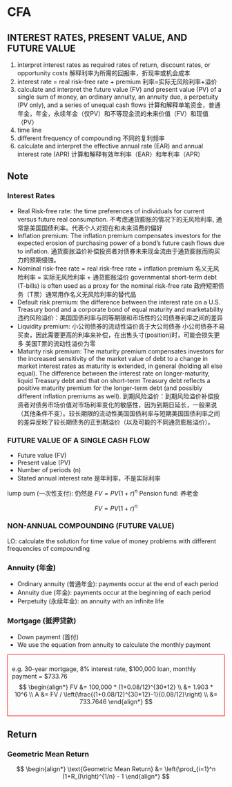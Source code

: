 # CFA

## INTEREST RATES, PRESENT VALUE, AND FUTURE VALUE

1. interpret interest rates as required rates of return, discount rates, or opportunity costs
解释利率为所需的回报率，折现率或机会成本
1. interest rate = real risk-free rate + premium
利率=实际无风险利率+溢价
1. calculate and interpret the future value (FV) and present value (PV) of a single sum of money, an ordinary annuity, an annuity due, a perpetuity (PV only), and a series of unequal cash flows
计算和解释单笔资金，普通年金，年金，永续年金（仅PV）和不等现金流的未来价值（FV）和现值（PV）
1. time line
1. different frequency of compounding
不同的复利频率
1. calculate and interpret the effective annual rate (EAR) and annual interest rate (APR)
计算和解释有效年利率（EAR）和年利率（APR）

## Note

### Interest Rates

- Real Risk-free rate: the time preferences of individuals for current versus future real consumption.
不考虑通货膨胀的情况下的无风险利率, 通常是美国国债利率。代表个人对现在和未来消费的偏好
- Inflation premium: The inflation premium compensates investors for the expected erosion of purchasing power of a bond’s future cash flows due to inflation.
通货膨胀溢价补偿投资者对债券未来现金流由于通货膨胀而购买力的预期侵蚀。
- Nominal risk-free rate = real risk-free rate + inflation premium
名义无风险利率 = 实际无风险利率 + 通货膨胀溢价
governmental short-term debt (T-bills) is often used as a proxy for the nominal risk-free rate
政府短期债务（T票）通常用作名义无风险利率的替代品
- Default risk premium: the difference between the interest rate on a U.S. Treasury bond and a corporate bond of equal maturity and marketability
违约风险溢价：美国国债利率与同等期限和市场性的公司债券利率之间的差异
- Liquidity premium:
小公司债券的流动性溢价高于大公司债券
小公司债券不易买卖，因此需要更高的利率来补偿，在出售头寸(position)时，可能会损失更多
美国T票的流动性溢价为零
- Maturity risk premium: The maturity premium compensates investors for the increased sensitivity of the market value of debt to a change in market interest rates as maturity is extended, in general (holding all else equal). The difference between the interest rate on longer-maturity, liquid Treasury debt and that on short-term Treasury debt reflects a positive maturity premium for the longer-term debt (and possibly different inflation premiums as well).
到期风险溢价：到期风险溢价补偿投资者对债务市场价值对市场利率变化的敏感性，因为到期日延长，一般来说（其他条件不变）。较长期限的流动性美国国债利率与短期美国国债利率之间的差异反映了较长期债务的正到期溢价（以及可能的不同通货膨胀溢价）。

### FUTURE VALUE OF A SINGLE CASH FLOW

- Future value (FV)
- Present value (PV)
- Number of periods (n)
- Stated annual interest rate 是年利率，不是实际利率

lump sum (一次性支付): 仍然是 $FV = PV(1+r)^n$
Pension fund: 养老金

$$
FV = PV(1+r)^n
$$

### NON-ANNUAL COMPOUNDING (FUTURE VALUE)

LO: calculate the solution for time value of money problems with different frequencies of compounding

### Annuity (年金)

- Ordinary annuity (普通年金): payments occur at the end of each period
- Annuity due (年金): payments occur at the beginning of each period
- Perpetuity (永续年金): an annuity with an infinite life

### Mortgage (抵押贷款)

- Down payment (首付)
- We use the equation from annuity to calculate the monthly payment

<!-- TODO: Need Review -->

<div style="border: 1px solid red; padding: 10px;">

e.g. 30-year mortgage, 8% interest rate, \$100,000 loan, monthly payment = \$733.76
$$
\begin{align*}
FV &= 100,000 * (1+0.08/12)^{30*12} \\
&=  1.903 * 10^6 \\
A &= FV / \left(\frac{(1+0.08/12)^{30*12}-1}{0.08/12}\right) \\
&= 733.7646
\end{align*}
$$
</div>

## Return

### Geometric Mean Return

$$
\begin{align*}
\text{Geometric Mean Return} &= \left(\prod_{i=1}^n (1+R_i)\right)^{1/n} - 1
\end{align*}
$$
